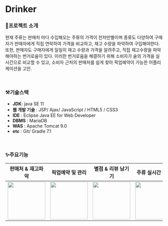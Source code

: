 # Drinker


### 📍**프로젝트 소개**

현재 주류는 판매처 마다 수입해오는 주류의 가격이 천차만별이며 종류도 다양하여
구매자가 판매자에게 직접 연락하여 가격을 비교하고, 재고 수량을 파악하여 구입해야한다. 또한, 판매자도 구매자에게 일일히 재고 수량과 가격을 알려주고, 직접 재고수량을 파악해야하는 번거로움이 있다. 
이러한 번거로움을 해결하기 위해 소비자가 술의 가격을 실시간으로 비교할 수 있고, 소비자 근처의 판매처를 쉽게 찾아 픽업예약이 가능한 어플리케이션을 고안.          

<br/>  

### **⚒기술스택**

- **JDK**: java SE 11
- **웹 개발 기술** : JSP/ Ajax/ JavaScript / HTML5 / CSS3
- **IDE** : Eclipse Java EE for Web Developer
- **DBMS** : MariaDB
- **WAS** : Apache Tomcat 9.0
- **etc** : Git/ Gradle 7.1        

<br/>  

### ✨주요기능
판매처 & 재고파악 |  픽업예약 및 관리  | 별점 & 리뷰 남기기 | 주류 실시간 랭킹 | 게시글 & 댓글 남기기 |
:-------------------------:|:-------------------------:|:-------------------------:|:-------------------------:|:-------------------------:
|<img src="https://user-images.githubusercontent.com/86589750/145247860-08250e14-4e6d-4d28-8d83-21837df36536.png" width="120px">|<img src="https://user-images.githubusercontent.com/86589750/145247891-1c4e35a3-8769-43b2-a942-443950d5a9f6.png" width="120px">|<img src="https://user-images.githubusercontent.com/86589750/145247940-2f0fd43a-aa21-49a5-9908-3b40d35e6b7c.png" width="120px">|<img src="https://user-images.githubusercontent.com/86589750/145247976-5cb83aa2-3d3f-4fbe-87c4-57a9635966fb.png" width="120px">|<img src="https://user-images.githubusercontent.com/86589750/145248047-c6b5e9f4-3ae3-4f73-ae03-8683f33d26c2.png" width="120px">|
